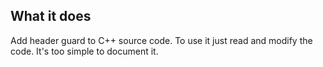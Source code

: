 ## What it does

Add header guard to C++ source code.
To use it just read and modify the code. It's too simple to document it.